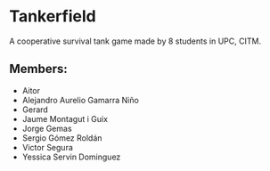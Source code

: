 # Tankerfield
A cooperative survival tank game made by 8 students in UPC, CITM.

## Members:
- Aitor 
- Alejandro Aurelio Gamarra Niño
- Gerard 
- Jaume Montagut i Guix
- Jorge Gemas
- Sergio Gómez Roldán
- Victor Segura
- Yessica Servin Dominguez

